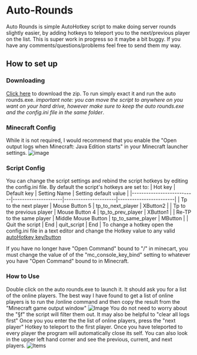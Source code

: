 # Auto-Rounds
Auto Rounds is simple AutoHotkey script to make doing server rounds slightly easier, by adding hotkeys to teleport you to the next/previous player on the list. This is super work in progress so it maybe a bit buggy. If you have any comments/questions/problems feel free to send them my way. 

## How to set up
### Downloading
[Click here](https://github.com/Pcat0/Auto-Rounds/archive/main.zip) to download the zip. To run simply exact it and run the auto rounds.exe. _important note: you can move the script to anywhere on you want on your hard drive, however make sure to keep the auto rounds.exe and the config.ini file in the same folder_.

### Minecraft Config
 While it is not required, I would recommend that you enable the "Open output logs when Minecraft: Java Edition starts" in your Minecraft launcher settings. 
![image](https://i.imgur.com/sLmatkE.png)

### Script Config
You can change the script settings and rebind the script hotkeys by editing the config.ini file. By default the script's hotkeys are set to:
| Hot key                   | Default key         | Setting Name         | Setting default value  |
|---------------------------|---------------------|----------------------|------------------------|
| Tp to the next player     | Mouse Button 5      | tp\_to\_next\_player | XButton2               |
| Tp to the previous player | Mouse Button 4      | tp\_to\_prev\_player | XButton1               |
| Re\-TP to the same player | Middle Mouse Button | tp\_to\_same\_player | MButton                |
| Quit the script           | End                 | quit\_script         | End                    |
To change a hotkey open the config.ini file in a text editor and change the Hotkey value to any valid [autoHotkey key/button](https://www.autohotkey.com/docs/KeyList.htm)

If you have no longer have "Open Command" bound to "/" in minecart, you must change the value of of the "mc_console_key_bind" setting to whatever you have "Open Command" bound to in Minecraft. 

### How to Use
Double click on the auto rounds.exe to launch it. It should ask you for a list of the online players. The best way I have found to get a list of online players is to run the /online command and then copy the result from the "Minecraft game output window"
![Image](https://i.imgur.com/EfWcA3z.png)
You do not need to worry about the "§f" the script will filter them out. It may also be helpful to "clear all logs first"
Once you you enter the the list of online players, press the "next player" Hotkey to teleport to the first player. Once you have teleported to every player the program will automatically close its self. You can also look in the upper left hand corner and see the previous, current, and next players. 
![Items](https://i.imgur.com/4yEcrkH.png)
